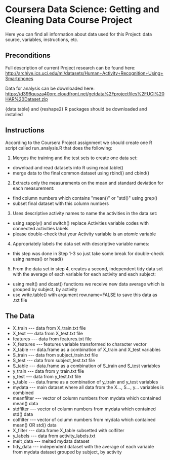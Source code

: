 # Coursera Data Science: Getting and Cleaning Data Course Project

Here you can find all information about data used for this Project: data source, variables, instructions, etc.

## Preconditions

Full description of current Project research can be found here:
http://archive.ics.uci.edu/ml/datasets/Human+Activity+Recognition+Using+Smartphones

Data for analysis can be downloaded here: 
https://d396qusza40orc.cloudfront.net/getdata%2Fprojectfiles%2FUCI%20HAR%20Dataset.zip

{data.table} and {reshape2} R packages should be downloaded and installed

## Instructions

According to the Coursera Project assignment we should create one R script called run_analysis.R that does the following:
1. Merges the training and the test sets to create one data set:
*   download and read datasets into R using read.table()
*   merge data to the final common dataset using rbind() and cbind()
2. Extracts only the measurements on the mean and standard deviation for each measurement: 
*   find column numbers which contains "mean()" or "std()" using grep()
*   subset final dataset with this column numbers
3. Uses descriptive activity names to name the activities in the data set:
*   using sapply() and switch() replace Activities variable codes with connected activities labels
*   please double-check that your Activity variable is an _atomic_ variable
4. Appropriately labels the data set with descriptive variable names:
*   this step was done in Step 1-3 so just take some break for double-check using names() or head()
5. From the data set in step 4, creates a second, independent tidy data set with the average of each variable for each activity and each subject:
*   using melt() and dcast() functions we receive new data average which is grouped by subject, by activity 
*   use write.table() with argument row.name=FALSE to save this data as .txt file


## The Data

*   X_train --- data from X_train.txt file
*   X_text --- data from X_test.txt file
*   features --- data from features.txt file
*   X_features --- features variable transformed to character vector
*   X_table --- data.frame as a combination of X_train and X_test variables
*   S_train --- data from subject_train.txt file
*   S_test --- data from subject_test.txt file
*   S_table --- data.frame as a combination of S_train and S_test variables
*   y_train --- data from y_train.txt file
*   y_test --- data from y_test.txt file
*   y_table --- data.frame as a combination of y_train and y_test variables
*   mydata --- main dataset where all data from the X..., S..., y... variables is combined
*   meanfilter --- vector of column numbers from mydata which contained mean() data
*   stdfilter --- vector of column numbers from mydata which contained std() data
*   colfilter --- vector of column numbers from mydata which contained mean() OR std() data
*   X_filter --- data.frame X_table subsetted with colfilter
*   y_labels --- data from activity_labels.txt
*   melt_data --- melted mydata dataset
*   tidy_data --- independent dataset with the average of each variable from mydata dataset grouped by subject, by activity 













